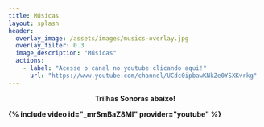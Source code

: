 ```yaml
---
title: Músicas
layout: splash
header:
  overlay_image: /assets/images/musics-overlay.jpg
  overlay_filter: 0.3
  image_description: "Músicas"
  actions:
    - label: "Acesse o canal no youtube clicando aqui!"
      url: "https://www.youtube.com/channel/UCdc0ipbawKNkZe0YSXKvrkg"
---
```


 <p align=center><b>Trilhas Sonoras abaixo!
  
  {% include video id="_mrSmBaZ8MI" provider="youtube" %}

